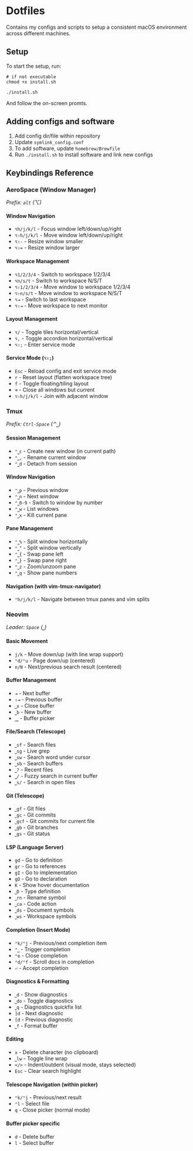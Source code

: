 # Dotfiles

Contains my configs and scripts to setup a consistent macOS environment across different machines.

## Setup

To start the setup, run:

```
# if not executable
chmod +x install.sh

./install.sh
```

And follow the on-screen promts.

## Adding configs and software

1. Add config dir/file within repository
2. Update `symlink_config.conf`
3. To add software, update `homebrew/Brewfile`
4. Run `./install.sh` to install software and link new configs

## Keybindings Reference

### AeroSpace (Window Manager)
*Prefix: `alt` (⌥)*

#### Window Navigation
- `⌥h/j/k/l` - Focus window left/down/up/right
- `⌥⇧h/j/k/l` - Move window left/down/up/right
- `⌥⇧-` - Resize window smaller
- `⌥⇧=` - Resize window larger

#### Workspace Management
- `⌥1/2/3/4` - Switch to workspace 1/2/3/4
- `⌥n/s/t` - Switch to workspace N/S/T
- `⌥⇧1/2/3/4` - Move window to workspace 1/2/3/4
- `⌥⇧n/s/t` - Move window to workspace N/S/T
- `⌥⇥` - Switch to last workspace
- `⌥⇧⇥` - Move workspace to next monitor

#### Layout Management
- `⌥/` - Toggle tiles horizontal/vertical
- `⌥,` - Toggle accordion horizontal/vertical
- `⌥⇧;` - Enter service mode

#### Service Mode (`⌥⇧;`)
- `Esc` - Reload config and exit service mode
- `r` - Reset layout (flatten workspace tree)
- `f` - Toggle floating/tiling layout
- `⌫` - Close all windows but current
- `⌥⇧h/j/k/l` - Join with adjacent window

### Tmux
*Prefix: `Ctrl-Space` (⌃⎵)*

#### Session Management
- `⌃⎵c` - Create new window (in current path)
- `⌃⎵,` - Rename current window
- `⌃⎵d` - Detach from session

#### Window Navigation
- `⌃⎵p` - Previous window
- `⌃⎵n` - Next window
- `⌃⎵0-9` - Switch to window by number
- `⌃⎵w` - List windows
- `⌃⎵x` - Kill current pane

#### Pane Management
- `⌃⎵%` - Split window horizontally
- `⌃⎵"` - Split window vertically
- `⌃⎵{` - Swap pane left
- `⌃⎵}` - Swap pane right
- `⌃⎵z` - Zoom/unzoom pane
- `⌃⎵q` - Show pane numbers

#### Navigation (with vim-tmux-navigator)
- `⌃h/j/k/l` - Navigate between tmux panes and vim splits

### Neovim
*Leader: `Space` (⎵)*

#### Basic Movement
- `j/k` - Move down/up (with line wrap support)
- `⌃d/⌃u` - Page down/up (centered)
- `n/N` - Next/previous search result (centered)

#### Buffer Management
- `⇥` - Next buffer
- `⇧⇥` - Previous buffer
- `⎵x` - Close buffer
- `⎵b` - New buffer
- `⎵⎵` - Buffer picker

#### File/Search (Telescope)
- `⎵sf` - Search files
- `⎵sg` - Live grep
- `⎵sw` - Search word under cursor
- `⎵sb` - Search buffers
- `⎵?` - Recent files
- `⎵/` - Fuzzy search in current buffer
- `⎵s/` - Search in open files

#### Git (Telescope)
- `⎵gf` - Git files
- `⎵gc` - Git commits
- `⎵gcf` - Git commits for current file
- `⎵gb` - Git branches
- `⎵gs` - Git status

#### LSP (Language Server)
- `gd` - Go to definition
- `gr` - Go to references
- `gI` - Go to implementation
- `gD` - Go to declaration
- `K` - Show hover documentation
- `⎵D` - Type definition
- `⎵rn` - Rename symbol
- `⎵ca` - Code action
- `⎵ds` - Document symbols
- `⎵ws` - Workspace symbols

#### Completion (Insert Mode)
- `⌃k/⌃j` - Previous/next completion item
- `⌃⎵` - Trigger completion
- `⌃e` - Close completion
- `⌃d/⌃f` - Scroll docs in completion
- `⏎` - Accept completion

#### Diagnostics & Formatting
- `⎵d` - Show diagnostics
- `⎵do` - Toggle diagnostics
- `⎵q` - Diagnostics quickfix list
- `]d` - Next diagnostic
- `[d` - Previous diagnostic
- `⎵f` - Format buffer

#### Editing
- `x` - Delete character (no clipboard)
- `⎵lw` - Toggle line wrap
- `</>` - Indent/outdent (visual mode, stays selected)
- `Esc` - Clear search highlight

#### Telescope Navigation (within picker)
- `⌃k/⌃j` - Previous/next result
- `⌃l` - Select file
- `q` - Close picker (normal mode)

#### Buffer picker specific
- `d` - Delete buffer
- `l` - Select buffer
